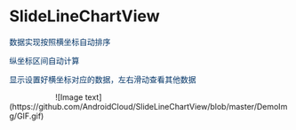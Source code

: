 # SlideLineChartView  
<p>
	<span style="color:#003366;">数据实现按照横坐标自动排序</span>
</p>
<p>
	<span style="color: rgb(0, 51, 102);">纵坐标区间自动计算</span>
</p>
<p>
	<span style="color:#003366;">显示设置好横坐标对应的数据，左右滑动查看其他数据</span>
</p>
<p>
&nbsp; &nbsp; &nbsp; &nbsp; &nbsp; &nbsp; &nbsp; &nbsp; &nbsp; &nbsp; &nbsp;![Image text](https://github.com/AndroidCloud/SlideLineChartView/blob/master/DemoImg/GIF.gif)
